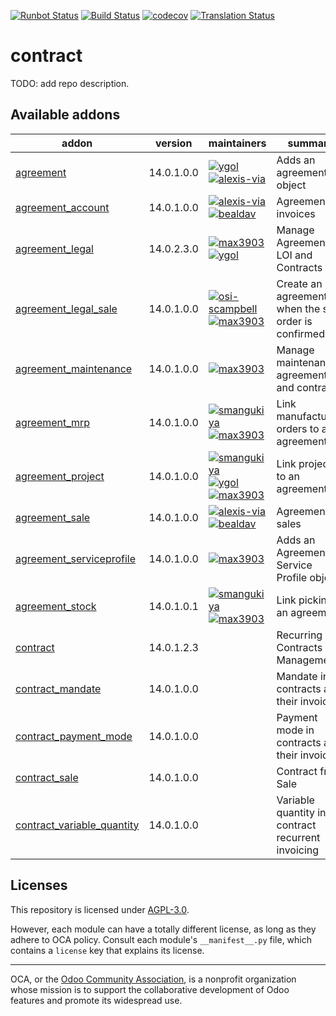[![Runbot Status](https://runbot.odoo-community.org/runbot/badge/flat/110/14.0.svg)](https://runbot.odoo-community.org/runbot/repo/github-com-oca-contract-110)
[![Build Status](https://travis-ci.com/OCA/contract.svg?branch=14.0)](https://travis-ci.com/OCA/contract)
[![codecov](https://codecov.io/gh/OCA/contract/branch/14.0/graph/badge.svg)](https://codecov.io/gh/OCA/contract)
[![Translation Status](https://translation.odoo-community.org/widgets/contract-14-0/-/svg-badge.svg)](https://translation.odoo-community.org/engage/contract-14-0/?utm_source=widget)

<!-- /!\ do not modify above this line -->

# contract

TODO: add repo description.

<!-- /!\ do not modify below this line -->

<!-- prettier-ignore-start -->

[//]: # (addons)

Available addons
----------------
addon | version | maintainers | summary
--- | --- | --- | ---
[agreement](agreement/) | 14.0.1.0.0 | [![ygol](https://github.com/ygol.png?size=30px)](https://github.com/ygol) [![alexis-via](https://github.com/alexis-via.png?size=30px)](https://github.com/alexis-via) | Adds an agreement object
[agreement_account](agreement_account/) | 14.0.1.0.0 | [![alexis-via](https://github.com/alexis-via.png?size=30px)](https://github.com/alexis-via) [![bealdav](https://github.com/bealdav.png?size=30px)](https://github.com/bealdav) | Agreement on invoices
[agreement_legal](agreement_legal/) | 14.0.2.3.0 | [![max3903](https://github.com/max3903.png?size=30px)](https://github.com/max3903) [![ygol](https://github.com/ygol.png?size=30px)](https://github.com/ygol) | Manage Agreements, LOI and Contracts
[agreement_legal_sale](agreement_legal_sale/) | 14.0.1.0.0 | [![osi-scampbell](https://github.com/osi-scampbell.png?size=30px)](https://github.com/osi-scampbell) [![max3903](https://github.com/max3903.png?size=30px)](https://github.com/max3903) | Create an agreement when the sale order is confirmed
[agreement_maintenance](agreement_maintenance/) | 14.0.1.0.0 | [![max3903](https://github.com/max3903.png?size=30px)](https://github.com/max3903) | Manage maintenance agreements and contracts
[agreement_mrp](agreement_mrp/) | 14.0.1.0.0 | [![smangukiya](https://github.com/smangukiya.png?size=30px)](https://github.com/smangukiya) [![max3903](https://github.com/max3903.png?size=30px)](https://github.com/max3903) | Link manufacturing orders to an agreement
[agreement_project](agreement_project/) | 14.0.1.0.0 | [![smangukiya](https://github.com/smangukiya.png?size=30px)](https://github.com/smangukiya) [![ygol](https://github.com/ygol.png?size=30px)](https://github.com/ygol) [![max3903](https://github.com/max3903.png?size=30px)](https://github.com/max3903) | Link projects to an agreement
[agreement_sale](agreement_sale/) | 14.0.1.0.0 | [![alexis-via](https://github.com/alexis-via.png?size=30px)](https://github.com/alexis-via) [![bealdav](https://github.com/bealdav.png?size=30px)](https://github.com/bealdav) | Agreement on sales
[agreement_serviceprofile](agreement_serviceprofile/) | 14.0.1.0.0 | [![max3903](https://github.com/max3903.png?size=30px)](https://github.com/max3903) | Adds an Agreement Service Profile object
[agreement_stock](agreement_stock/) | 14.0.1.0.1 | [![smangukiya](https://github.com/smangukiya.png?size=30px)](https://github.com/smangukiya) [![max3903](https://github.com/max3903.png?size=30px)](https://github.com/max3903) | Link picking to an agreement
[contract](contract/) | 14.0.1.2.3 |  | Recurring - Contracts Management
[contract_mandate](contract_mandate/) | 14.0.1.0.0 |  | Mandate in contracts and their invoices
[contract_payment_mode](contract_payment_mode/) | 14.0.1.0.0 |  | Payment mode in contracts and their invoices
[contract_sale](contract_sale/) | 14.0.1.0.0 |  | Contract from Sale
[contract_variable_quantity](contract_variable_quantity/) | 14.0.1.0.0 |  | Variable quantity in contract recurrent invoicing

[//]: # (end addons)

<!-- prettier-ignore-end -->

## Licenses

This repository is licensed under [AGPL-3.0](LICENSE).

However, each module can have a totally different license, as long as they adhere to OCA
policy. Consult each module's `__manifest__.py` file, which contains a `license` key
that explains its license.

----

OCA, or the [Odoo Community Association](http://odoo-community.org/), is a nonprofit
organization whose mission is to support the collaborative development of Odoo features
and promote its widespread use.
